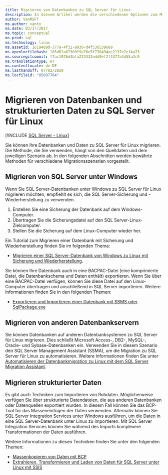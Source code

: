 ```yaml
---
title: Migrieren von Datenbanken zu SQL Server für Linux
description: In diesem Artikel werden die verschiedenen Optionen zum Migrieren von Datenbanken und Daten zu SQL Server für Linux beschrieben.
author: VanMSFT
ms.author: vanto
ms.date: 03/17/2017
ms.topic: conceptual
ms.prod: sql
ms.technology: linux
ms.assetid: 1619489d-377a-4f32-8930-d4f536539689
ms.openlocfilehash: 185d62a67309f9e76e5f738494ee2137e2ef4a73
ms.sourcegitcommit: f7ac1976d4bfa224332edd9ef2f4377a4d55a2c9
ms.translationtype: HT
ms.contentlocale: de-DE
ms.lasthandoff: 07/02/2020
ms.locfileid: "85897764"
---
```

# <a name="migrate-databases-and-structured-data-to-sql-server-on-linux"></a>Migrieren von Datenbanken und strukturierten Daten zu SQL Server für Linux 

[!INCLUDE [SQL Server - Linux](../includes/applies-to-version/sql-linux.md)]

Sie können Ihre Datenbanken und Daten zu SQL Server für Linux migrieren. Die Methode, die Sie verwenden, hängt von den Quelldaten und dem jeweiligen Szenario ab. In den folgenden Abschnitten werden bewährte Methoden für verschiedene Migrationsszenarien vorgestellt.

## <a name="migrate-from-sql-server-on-windows"></a>Migrieren von SQL Server unter Windows
Wenn Sie SQL Server-Datenbanken unter Windows zu SQL Server für Linux migrieren möchten, empfiehlt es sich, die SQL Server-Sicherung und -Wiederherstellung zu verwenden.

1. Erstellen Sie eine Sicherung der Datenbank auf dem Windows-Computer.
2. Übertragen Sie die Sicherungsdatei auf den SQL Server-Linux-Zielcomputer.
3. Stellen Sie die Sicherung auf dem Linux-Computer wieder her. 

Ein Tutorial zum Migrieren einer Datenbank mit Sicherung und Wiederherstellung finden Sie im folgenden Thema:

- [Migrieren einer SQL Server-Datenbank von Windows zu Linux mit Sicherung und Wiederherstellung](sql-server-linux-migrate-restore-database.md).

Sie können Ihre Datenbank auch in eine BACPAC-Datei (eine komprimierte Datei, die Datenbankschema und Daten enthält) exportieren. Wenn Sie über eine BACPAC-Datei verfügen, können Sie diese Datei auf den Linux-Computer übertragen und anschließend in SQL Server importieren. Weitere Informationen finden Sie in den folgenden Themen:

- [Exportieren und Importieren einer Datenbank mit SSMS oder SqlPackage.exe](sql-server-linux-migrate-ssms.md)

## <a name="migrate-from-other-database-servers"></a>Migrieren von anderen Datenbankservern
Sie können Datenbanken auf anderen Datenbanksystemen zu SQL Server für Linux migrieren. Dies schließt Microsoft Access-, DB2-, MySQL-, Oracle- und Sybase-Datenbanken ein. Verwenden Sie in diesem Szenario den SQL Server Management Assistant (SSMA), um die Migration zu SQL Server für Linux zu automatisieren. Weitere Informationen finden Sie unter [Automatisieren der Datenbankmigration zu Linux mit dem SQL Server Migration Assistant](sql-server-linux-migrate-ssma.md).  

## <a name="migrate-structured-data"></a>Migrieren strukturierter Daten
Es gibt auch Techniken zum Importieren von Rohdaten. Möglicherweise verfügen Sie über strukturierte Datendateien, die aus anderen Datenbanken oder Datenquellen exportiert wurden. In diesem Fall können Sie das BCP-Tool für das Masseneinfügen der Daten verwenden. Alternativ können Sie SQL Server Integration Services unter Windows ausführen, um die Daten in eine SQL Server-Datenbank unter Linux zu importieren. Mit SQL Server Integration Services können Sie während des Imports komplexere Transformationen der Daten ausführen. 

Weitere Informationen zu diesen Techniken finden Sie unter den folgenden Themen:

- [Massenkopieren von Daten mit BCP](sql-server-linux-migrate-bcp.md)
- [Extrahieren, Transformieren und Laden von Daten für SQL Server unter Linux mit SSIS](sql-server-linux-migrate-ssis.md) 
